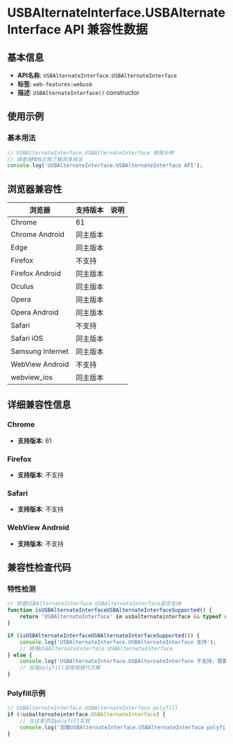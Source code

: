 # USBAlternateInterface.USBAlternateInterface API 兼容性数据

## 基本信息

- **API名称**: `USBAlternateInterface.USBAlternateInterface`
- **标签**: `web-features:webusb`
- **描述**: `USBAlternateInterface()` constructor

## 使用示例

### 基本用法

```javascript
// USBAlternateInterface.USBAlternateInterface 使用示例
// 请查阅MDN文档了解具体用法
console.log('USBAlternateInterface.USBAlternateInterface API');
```

## 浏览器兼容性

| 浏览器 | 支持版本 | 说明 |
|--------|----------|------|
| Chrome | 61 |  |
| Chrome Android | 同主版本 |  |
| Edge | 同主版本 |  |
| Firefox | 不支持 |  |
| Firefox Android | 同主版本 |  |
| Oculus | 同主版本 |  |
| Opera | 同主版本 |  |
| Opera Android | 同主版本 |  |
| Safari | 不支持 |  |
| Safari iOS | 同主版本 |  |
| Samsung Internet | 同主版本 |  |
| WebView Android | 不支持 |  |
| webview_ios | 同主版本 |  |

## 详细兼容性信息

### Chrome

- **支持版本**: 61

### Firefox

- **支持版本**: 不支持

### Safari

- **支持版本**: 不支持

### WebView Android

- **支持版本**: 不支持

## 兼容性检查代码

### 特性检测

```javascript
// 检查USBAlternateInterface.USBAlternateInterface是否支持
function isUSBAlternateInterfaceUSBAlternateInterfaceSupported() {
    return 'USBAlternateInterface' in usbalternateinterface && typeof usbalternateinterface.USBAlternateInterface === 'function';
}

if (isUSBAlternateInterfaceUSBAlternateInterfaceSupported()) {
    console.log('USBAlternateInterface.USBAlternateInterface 支持');
    // 使用USBAlternateInterface.USBAlternateInterface
} else {
    console.log('USBAlternateInterface.USBAlternateInterface 不支持，需要polyfill');
    // 加载polyfill或使用替代方案
}
```

### Polyfill示例

```javascript
// USBAlternateInterface.USBAlternateInterface polyfill
if (!usbalternateinterface.USBAlternateInterface) {
    // 在这里添加polyfill实现
    console.log('加载USBAlternateInterface.USBAlternateInterface polyfill');
}
```

